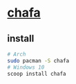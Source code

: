 # [chafa](https://github.com/hpjansson/chafa)

## install

```sh
# Arch
sudo pacman -S chafa
# Windows 10
scoop install chafa
```
